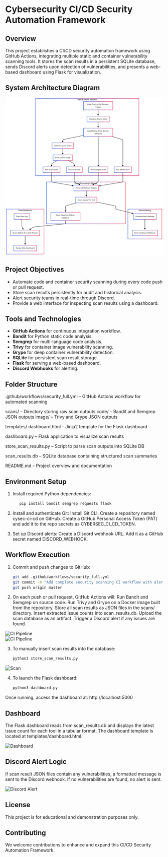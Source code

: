 # Cybersecurity CI/CD Security Automation Framework

## Overview

This project establishes a CI/CD security automation framework using GitHub Actions, integrating multiple static and container vulnerability scanning tools. It stores the scan results in a persistent SQLite database, sends Discord alerts upon detection of vulnerabilities, and presents a web-based dashboard using Flask for visualization.

## System Architecture Diagram

![Architecture Diagram](https://github.com/kaliyash/cysec-ci-cd/blob/master/docs/screenshots/SystemArchitectureDiagram.png)

## Project Objectives

- Automate code and container security scanning during every code push or pull request.
- Store scan results persistently for audit and historical analysis.
- Alert security teams in real-time through Discord.
- Provide a web interface for inspecting scan results using a dashboard.

## Tools and Technologies

- **GitHub Actions** for continuous integration workflow.
- **Bandit** for Python static code analysis.
- **Semgrep** for multi-language code analysis.
- **Trivy** for container image vulnerability scanning.
- **Grype** for deep container vulnerability detection.
- **SQLite** for persistent scan result storage.
- **Flask** for serving a web-based dashboard.
- **Discord Webhooks** for alerting.

## Folder Structure
.github/workflows/security_full.yml – GitHub Actions workflow for automated scanning

scans/ – Directory storing raw scan outputs
   code/ – Bandit and Semgrep JSON outputs
   image/ – Trivy and Grype JSON outputs

templates/
    dashboard.html – Jinja2 template for the Flask dashboard

dashboard.py – Flask application to visualize scan results

store_scan_results.py – Script to parse scan outputs into SQLite DB

scan_results.db – SQLite database containing structured scan summaries

README.md – Project overview and documentation

## Environment Setup

1. Install required Python dependencies:
   ```bash
      pip install bandit semgrep requests flask
   
2. Install and authenticate Git:
   Install Git CLI.
   Create a repository named cysec-ci-cd on GitHub.
   Create a GitHub Personal Access Token (PAT) and add it to the repo secrets as CYBERSEC_CI_CD_TOKEN.

3. Set up Discord alerts:
   Create a Discord webhook URL.
   Add it as a GitHub secret named DISCORD_WEBHOOK.


## Workflow Execution

1. Commit and push changes to GitHub:
   ```bash
   git add .github/workflows/security_full.yml
   git commit -m "Add complete security scanning CI workflow with alerts"
   git push origin master

2. On each push or pull request, GitHub Actions will:
   Run Bandit and Semgrep on source code.
   Run Trivy and Grype on a Docker image built from the repository.
   Store all scan results as JSON files in the scans/ directory.
   Insert extracted issue counts into scan_results.db.
   Upload the scan database as an artifact.
   Trigger a Discord alert if any issues are found.

![CI Pipeline](https://github.com/kaliyash/cysec-ci-cd/blob/master/docs/screenshots/Commit.png)  
![CI Pipeline](https://github.com/kaliyash/cysec-ci-cd/blob/master/docs/screenshots/Commit1.png)

3. To manually insert scan results into the database:
   ```bash
   python3 store_scan_results.py

![Scan](https://github.com/kaliyash/cysec-ci-cd/blob/master/docs/screenshots/Scan.png)


4. To launch the Flask dashboard:
   ```bash
   python3 dashboard.py

Once running, access the dashboard at: http://localhost:5000


## Dashboard
The Flask dashboard reads from scan_results.db and displays the latest issue count for each tool in a tabular format. The dashboard template is located at templates/dashboard.html.

![Dashboard](https://github.com/kaliyash/cysec-ci-cd/blob/master/docs/screenshots/Dashboard.png)

## Discord Alert Logic
If scan result JSON files contain any vulnerabilities, a formatted message is sent to the Discord webhook. If no vulnerabilities are found, no alert is sent.

![Discord Alert](https://github.com/kaliyash/cysec-ci-cd/blob/master/docs/screenshots/Discord.png)

## License
This project is for educational and demonstration purposes only.

## Contributing
We welcome contributions to enhance and expand this CI/CD Security Automation Framework.
